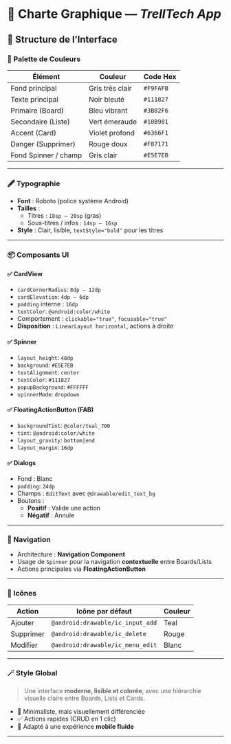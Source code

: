 # 🎨 Charte Graphique — *TrellTech App*

## 🧭 Structure de l’Interface

### 🎨 Palette de Couleurs

| Élément               | Couleur             | Code Hex  |
|-----------------------|---------------------|-----------|
| Fond principal        | Gris très clair     | `#F9FAFB` |
| Texte principal       | Noir bleuté         | `#111827` |
| Primaire (Board)      | Bleu vibrant        | `#3B82F6` |
| Secondaire (Liste)    | Vert émeraude       | `#10B981` |
| Accent (Card)         | Violet profond      | `#6366F1` |
| Danger (Supprimer)    | Rouge doux          | `#F87171` |
| Fond Spinner / champ  | Gris clair          | `#E5E7EB` |

---

### 🖋️ Typographie

- **Font** : Roboto (police système Android)
- **Tailles** :
    - Titres : `18sp – 20sp` (gras)
    - Sous-titres / infos : `14sp – 16sp`
- **Style** : Clair, lisible, `textStyle="bold"` pour les titres

---

### 📦 Composants UI

#### ✅ CardView

- `cardCornerRadius`: `8dp – 12dp`
- `cardElevation`: `4dp – 6dp`
- `padding` interne : `16dp`
- `textColor`: `@android:color/white`
- Comportement : `clickable="true"`, `focusable="true"`
- **Disposition** : `LinearLayout horizontal`, actions à droite

#### ✅ Spinner

- `layout_height`: `48dp`
- `background`: `#E5E7EB`
- `textAlignment`: `center`
- `textColor`: `#111827`
- `popupBackground`: `#FFFFFF`
- `spinnerMode`: `dropdown`

#### ✅ FloatingActionButton (FAB)

- `backgroundTint`: `@color/teal_700`
- `tint`: `@android:color/white`
- `layout_gravity`: `bottom|end`
- `layout_margin`: `16dp`

#### ✅ Dialogs

- Fond : Blanc
- `padding`: `24dp`
- Champs : `EditText` avec `@drawable/edit_text_bg`
- Boutons :
    - **Positif** : Valide une action
    - **Négatif** : Annule

---

### 🧭 Navigation

- Architecture : **Navigation Component**
- Usage de `Spinner` pour la navigation **contextuelle** entre Boards/Lists
- Actions principales via **FloatingActionButton**

---

### 🧩 Icônes

| Action       | Icône par défaut                    | Couleur     |
|--------------|--------------------------------------|-------------|
| Ajouter      | `@android:drawable/ic_input_add`     | Teal        |
| Supprimer    | `@android:drawable/ic_delete`        | Rouge       |
| Modifier     | `@android:drawable/ic_menu_edit`     | Blanc       |

---

### 🪄 Style Global

> Une interface **moderne, lisible et colorée**, avec une hiérarchie visuelle claire entre Boards, Lists et Cards.

- 🎯 Minimaliste, mais visuellement différenciée
- ✅ Actions rapides (CRUD en 1 clic)
- 📱 Adapté à une expérience **mobile fluide**

---
